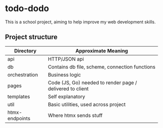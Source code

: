 # todo-dodo
This is a school project, aiming to help improve my web development skills.

## Project structure
| Directory | Approximate Meaning |
| --- | --- |
| api | HTTP/JSON api |
| db | Contains db file, scheme, connection functions |
| orchestration | Business logic |
| pages | Code (JS, Go) needed to render page / delivered to client |
| templates | Self explanatory |
| util | Basic utilities, used across project |
| htmx-endpoints | Where htmx sends stuff |

